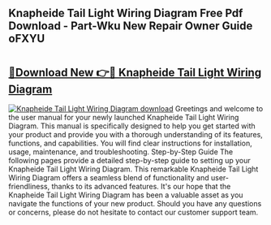 ## Knapheide Tail Light Wiring Diagram Free Pdf Download - Part-Wku New Repair Owner Guide oFXYU

# <h2><a href="http://dfq5op.blite.top/?on=Knapheide+Tail+Light+Wiring+Diagram">🔗Download New 👉🔴 Knapheide Tail Light Wiring Diagram</a></h2>

[![Knapheide Tail Light Wiring Diagram download](https://i.imgur.com/lujVjoI.png)](http://dfq5op.blite.top/?on=Knapheide+Tail+Light+Wiring+Diagram)
Greetings and welcome to the user manual for your newly launched Knapheide Tail Light Wiring Diagram. This manual is specifically designed to help you get started with your product and provide you with a thorough understanding of its features, functions, and capabilities. You will find clear instructions for installation, usage, maintenance, and troubleshooting. Step-by-Step Guide The following pages provide a detailed step-by-step guide to setting up your Knapheide Tail Light Wiring Diagram. This remarkable Knapheide Tail Light Wiring Diagram offers a seamless blend of functionality and user-friendliness, thanks to its advanced features. It's our hope that the Knapheide Tail Light Wiring Diagram has been a valuable asset as you navigate the functions of your new product. Should you have any questions or concerns, please do not hesitate to contact our customer support team.
